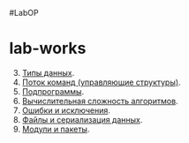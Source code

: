 #LabOP
# lab-works



3. [Типы данных]().
4. [Поток команд (управляющие структуры)](https://colab.research.google.com/drive/1KCNt81wDTYyzkf7moRJFaCiTF8i9iq8r?hl=ru#scrollTo=2a-89GQNEi6V).
5. [Подпрограммы](https://colab.research.google.com/drive/1KjAdh1LhrmapMzl0YFFcoNwY6q-KPT_i?usp=sharing).
6. [Вычислительная сложность алгоритмов](https://colab.research.google.com/drive/1S5IktzhtgBIoEubIy4mMStX9h6aEuK8J?usp=sharing).
7. [Ошибки и исключения]().
8. [Файлы и сериализация данных]().
9. [Модули и пакеты]().
